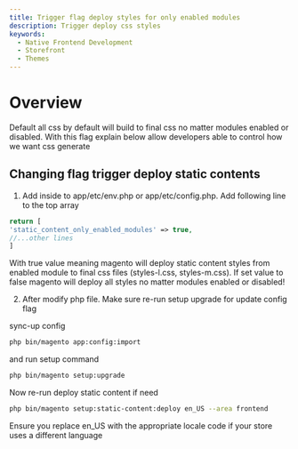 ```yaml
---
title: Trigger flag deploy styles for only enabled modules
description: Trigger deploy css styles
keywords:
  - Native Frontend Development
  - Storefront
  - Themes
---
```


# Overview

Default all css by default will build to final css no matter modules enabled or disabled. With this flag explain below allow developers able to control how we want css generate


## Changing flag trigger deploy static contents

1. Add inside to app/etc/env.php or app/etc/config.php. Add following line to the top array

```php
return [
'static_content_only_enabled_modules' => true,
//...other lines
]
```

With true value meaning magento will deploy static content styles from enabled module to final css files (styles-l.css, styles-m.css). If set value to false magento will deploy all styles no matter modules enabled or disabled!


2. After modify php file. Make sure re-run setup upgrade for update config flag 


sync-up config

```bash
php bin/magento app:config:import
```

and run setup command

```bash
php bin/magento setup:upgrade
```

Now re-run deploy static content if need

```bash
php bin/magento setup:static-content:deploy en_US --area frontend
```

Ensure you replace en_US with the appropriate locale code if your store uses a different language